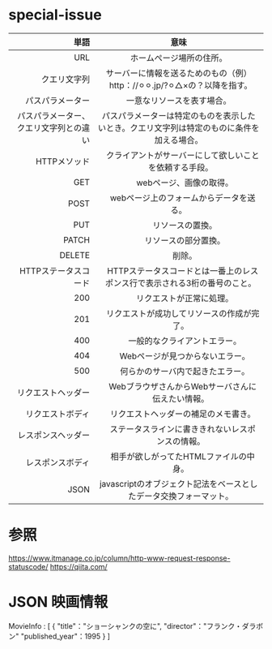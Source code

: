 # special-issue

|単語|意味 | 
|---:| :---: | 
|URL | ホームぺージ場所の住所。 | 
|クエリ文字列 | サーバーに情報を送るためのもの（例）http：//⚪︎⚪︎.jp/?⚪︎△×の？以降を指す。　| 
|パスパラメーター | 一意なリソースを表す場合。 | 
|パスパラメーター、クエリ文字列との違い| パスパラメーターは特定のものを表示したいとき。クエリ文字列は特定のものに条件を加える場合。 |
|HTTPメソッド|　クライアントがサーバーにして欲しいことを依頼する手段。　|
|GET|　webページ、画像の取得。　|
|POST|　webページ上のフォームからデータを送る。|
|PUT|　リソースの置換。　|
|PATCH|　リソースの部分置換。　|
|DELETE|　削除。　|
|HTTPステータスコード|　HTTPステータスコードとは一番上のレスポンス行で表示される3桁の番号のこと。　|
|200|　リクエストが正常に処理。　|
|201|　リクエストが成功してリソースの作成が完了。　|
|400|　一般的なクライアントエラー。　|
|404|　Webページが見つからないエラー。　|
|500|　何らかのサーバ内で起きたエラー。　|
|リクエストヘッダー|　WebブラウザさんからWebサーバさんに伝えたい情報。　|
|リクエストボディ|　リクエストヘッダーの補足のメモ書き。|
|レスポンスヘッダー|　ステータスラインに書ききれないレスポンスの情報。　|
|レスポンスボディ|　相手が欲しがってたHTMLファイルの中身。　|
|JSON| javascriptのオブジェクト記法をベースとしたデータ交換フォーマット。　|
# 参照　　
https://www.itmanage.co.jp/column/http-www-request-response-statuscode/
https://qiita.com/


# JSON 映画情報

MovieInfo : [
      {
      "title"："ショーシャンクの空に",
      "director"："フランク・ダラボン"
      "published_year"：1995
      }
   ]
